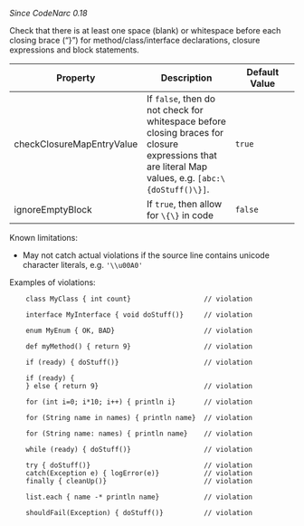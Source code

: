 *Since CodeNarc 0.18*

Check that there is at least one space (blank) or whitespace before each
closing brace (“}”) for method/class/interface declarations, closure
expressions and block statements.

<table>
<colgroup>
<col style="width: 40%" />
<col style="width: 33%" />
<col style="width: 25%" />
</colgroup>
<thead>
<tr class="header">
<th>Property</th>
<th>Description</th>
<th>Default Value</th>
</tr>
</thead>
<tbody>
<tr class="odd">
<td>checkClosureMapEntryValue</td>
<td>If <code>false</code>, then do not check for whitespace before closing braces for closure expressions that are literal Map values, e.g. <code>[abc:\{doStuff()\}]</code>.</td>
<td><code>true</code></td>
</tr>
<tr class="even">
<td>ignoreEmptyBlock</td>
<td>If <code>true</code>, then allow for <code>\{\}</code> in code</td>
<td><code>false</code></td>
</tr>
</tbody>
</table>

Known limitations:

-   May not catch actual violations if the source line contains unicode
    character literals, e.g. `'\\u00A0'`

Examples of violations:

        class MyClass { int count}                  // violation

        interface MyInterface { void doStuff()}     // violation

        enum MyEnum { OK, BAD}                      // violation

        def myMethod() { return 9}                  // violation

        if (ready) { doStuff()}                     // violation

        if (ready) {
        } else { return 9}                          // violation

        for (int i=0; i*10; i++) { println i}       // violation

        for (String name in names) { println name}  // violation

        for (String name: names) { println name}    // violation

        while (ready) { doStuff()}                  // violation

        try { doStuff()}                            // violation
        catch(Exception e) { logError(e)}           // violation
        finally { cleanUp()}                        // violation

        list.each { name -* println name}           // violation

        shouldFail(Exception) { doStuff()}          // violation
